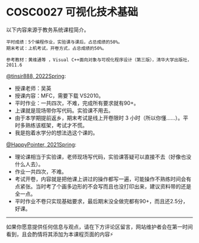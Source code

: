 
# COSC0027 可视化技术基础

以下内容来源于教务系统课程简介。

```
平时成绩：5个编程作业，实验课与课后，占总成绩的50%。 
期末考试：上机考试，开卷方式，占总成绩的50%。

参考教材：黄维通等 ，Visual C++面向对象与可视化程序设计（第三版），清华大学出版社，2011.6
```

[@tinsir888, 2022Spring](https://github.com/tinsir888):

- 授课老师：吴英
- 授课内容：MFC，需要下载 VS2010。
- 平时作业：一共四次，不难，完成所有要求就有90+。
- 上课就是现场带你写代码。实验课不用去。
- 由于本学期提前返乡，期末考试是线上开卷限时 3 小时（所以你懂……）。平时多熟练该框架，考试才不慌。
- 我是抱着水学分的想法选这个课的。

[@HappyPointer, 2021Spring](https://github.com/ASmallPointer):

- 理论课相当于实验课，老师现场写代码，实验课答疑可以直接不去（好像也没什么人去）。
- 作业一共四次，不难。
- 考试开卷，内容就是把他课上讲过的操作都写一遍，可能操作不熟练时间会有点紧张。当时考了个画多边形的不会写而且也没打印出来，建议资料带的还是全一点。
- 平时作业不卷只实现基础要求，最后期末没全做完都有90+，而且还2.5分，好课。

---

如果你愿意提供任何信息与观点，请在下方评论区留言，网站维护者会在第一时间看到，且会酌情将其添加为本课程页面的内容⚡️
